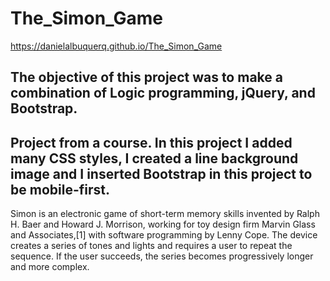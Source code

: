 # The_Simon_Game

https://danielalbuquerq.github.io/The_Simon_Game

## The objective of this project was to make a combination of Logic programming, jQuery, and Bootstrap.
## Project from a course. In this project I added many CSS styles, I created a line background image and I inserted Bootstrap in this project to be mobile-first.



Simon is an electronic game of short-term memory skills invented by Ralph H. Baer and Howard J. Morrison, working for toy design firm Marvin Glass and Associates,[1] with software programming by Lenny Cope. The device creates a series of tones and lights and requires a user to repeat the sequence. If the user succeeds, the series becomes progressively longer and more complex.
